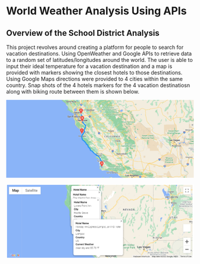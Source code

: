 # World Weather Analysis Using APIs

## Overview of the School District Analysis
This project revolves around creating a platform for people to search for vacation destinations. Using OpenWeather and Google APIs to retrieve data to a random set of latitudes/longitudes around the world. The user is able to input their ideal temperature for a vacation destination and a map is provided with markers showing the closest hotels to those destinations. Using Google Maps directions were provided to 4 cities within the same country. Snap shots of the 4 hotels markers for the 4 vacation destinatiosn along with biking route between them is shown below.

![Travel Itenerity Directions](https://github.com/ayaakoub/World_Weather_Analysis/blob/main/Vacation_Itinerary/WeatherPy_travel_map.png)

![Travel Itenerity Markers](https://github.com/ayaakoub/World_Weather_Analysis/blob/main/Vacation_Itinerary/WeatherPy_travel_map_markers.png)


